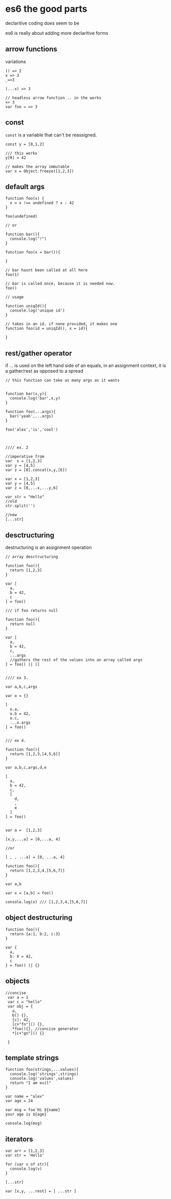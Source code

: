 # es6 the good parts

declaritive coding does seem to be

es6 is really about adding more declaritive forms

## arrow functions

variations

```
() => 2
x => 3
_=>3

(...x) => 3

// headless arrow function .. in the works
=> 3
var foo = => 3

```

## const

`const` is a variable that can't be reassigned.  

```
const y = [0,1,2]

/// this works
y[0] = 42

// makes the array immutable
var x = Object.freeze([1,2,3])

```

## default args

```
function foo(x) {
  x = x !== undefined ? x : 42
}

foo(undefined)

// or

function bar(){
  console.log("!")
}

function foo(x = bar()){

}

// bar hasnt been called at all here
foo(1)

// bar is called once, because it is needed now.
foo()

// usage

function uniqId(){
  console.log('unique id')
}

// takes in an id, if none provided, it makes one
function foo(id = uniqId(), x = id){

}

```

## rest/gather operator

if ... is used on the left hand side of an equals, in an assignment context, it is a gather/rest as opposed to a spread

```
// this function can take as many args as it wants


function bar(x,y){
  console.log('bar',x,y)
}

function foo(...args){
  bar('yeah',...args)
}

foo('alex','is','cool')



//// ex. 2

//imperative from
var  x = [1,2,3]
var y = [4,5]
var z = [0].concat(x,y,[6])

var x = [1,2,3]
var y = [4,5]
var z = [0,...x,...y,6]

var str = "Hello"
//old
str.split('')

//new
[...str]

```

## desctructuring

destructuring is an assignment operation

```
// array desctructuring

function foo(){
  return [1,2,3]
}

var [
  a,
  b = 42,
  c
] = foo()

/// if foo returns null

function foo(){
  return null
}

var [
  a,
  b = 42,
  c,
  ...args
  //gathers the rest of the values into an array called args
] = foo() || []


//// ex 3.

var a,b,c,args

var o = {}

[
  o.a,
  o.b = 42,
  o.c,
  ...o.args
] = foo()


/// ex 4.

function foo(){
  return [1,2,3,[4,5,6]]
}

var a,b,c,args,d,e

[
  a,
  b = 42,
  c,
  [
    d,
    ,
    e
  ]
] = foo()


```

```
var a =  [1,2,3]

[x,y,...a] = [0,...a, 4]

//or

[ , , ...a] = [0, ...a, 4]

```

```
function foo(){
  return [1,2,3,4,[5,6,7]]
}

var a,b

var x = [a,b] = foo()

console.log(x) /// [1,2,3,4,[5,6,7]]
```
## object destructuring

```
function foo(){
  return {a:1, b:2, c:3}
}

var {
  a,
  b: X = 42,
  c
} = foo() || {}

```

## objects

```
//concise
 var a = 1
 var c = "hello"
 var obj = {
   a,
   b() {},
   [c]: 42,
   [c+"fn"]() {},
   *foo(){}, //concise generator
   *[c+"gn"]() {}

 }
```

## template strings

```
function foo(strings,...values){
  console.log('strings',strings)
  console.log('values',values)
  return "I am evil"
}

var name = "alex"
var age = 24

var msg = foo`Hi ${name}
your age is ${age}`

console.log(msg)
```

## iterators

```
var arr = [1,2,3]
var str = 'Hello'

for (var v of str){
  console.log(v)
}

[...str]

var [x,y, ...rest] = [ ...str ]

```
